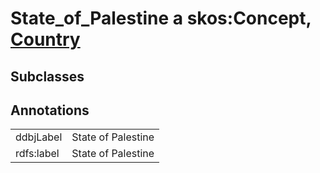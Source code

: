 # State_of_Palestine a skos:Concept, [Country](/0.1/Country)

## Subclasses

## Annotations

|||
|-----|-----|
|ddbjLabel|State of Palestine|
|rdfs:label|State of Palestine|

